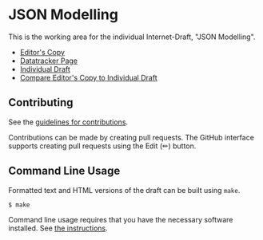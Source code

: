 # JSON Modelling

This is the working area for the individual Internet-Draft, "JSON Modelling".

* [Editor's Copy](https://darrelmiller.github.io/json-modelling/#go.draft-miller-json-modelling.html)
* [Datatracker Page](https://datatracker.ietf.org/doc/draft-miller-json-modelling)
* [Individual Draft](https://datatracker.ietf.org/doc/html/draft-miller-json-modelling)
* [Compare Editor's Copy to Individual Draft](https://darrelmiller.github.io/json-modelling/#go.draft-miller-json-modelling.diff)


## Contributing

See the
[guidelines for contributions](https://github.com/darrelmiller/json-modelling/blob/main/CONTRIBUTING.md).

Contributions can be made by creating pull requests.
The GitHub interface supports creating pull requests using the Edit (✏) button.


## Command Line Usage

Formatted text and HTML versions of the draft can be built using `make`.

```sh
$ make
```

Command line usage requires that you have the necessary software installed.  See
[the instructions](https://github.com/martinthomson/i-d-template/blob/main/doc/SETUP.md).

